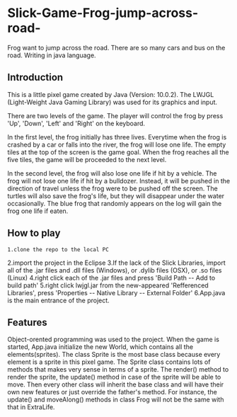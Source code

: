 # Slick-Game-Frog-jump-across-road-
Frog want to jump across the road. There are so many cars and bus on the road. Writing in java language.

## Introduction
  This is a little pixel game created by Java (Version: 10.0.2). The LWJGL (Light-Weight Java Gaming Library) was used for its graphics and input.

  There are two levels of the game. The player will control the frog by press 'Up', 'Down', 'Left' and 'Right' on the keyboard.

  In the first level, the frog initially has three lives. Everytime when the frog is crashed by a car or falls into the river, the frog will lose one life. The empty tiles at the top of the screen is the game goal. When the frog reaches all the five tiles, the game will be proceeded to the next level.

  In the second level, the frog will also lose one life if hit by a vehicle. The frog will not lose one life if hit by a bulldozer. Instead, it will be pushed in the direction of travel unless the frog were to be pushed off the screen. The turtles will also save the frog's life, but they will disappear under the water occasionally. The blue frog that randomly appears on the log will gain the frog one life if eaten.

## How to play
    1.clone the repo to the local PC
  2.import the project in the Eclipse
  3.If the lack of the Slick Libraries, import all of the .jar files and .dll files (Windows), or .dylib files (OSX), or .so files (Linux)
  4.right click each of the .jar files and press 'Build Path -- Add to build path'
  5.right click lwjgl.jar from the new-appeared 'Refferenced Libraries', press 'Properties -- Native Library -- External Folder'
  6.App.java is the main entrance of the project.
## Features
  Object-orented programming was used to the project. When the game is started, App.java initialize the new World, which contains all the elements(sprites). The class Sprite is the most base class because every element is a sprite in this pixel game. The Sprite class contains lots of methods that makes very sense in terms of a sprite. The render() method to render the sprite, the update() method in case of the sprite will be able to move. Then every other class will inherit the base class and will have their own new features or just override the father's method. For instance, the update() and moveAlong() methods in class Frog will not be the same with that in ExtraLife.

